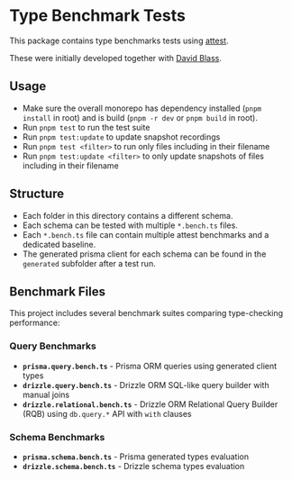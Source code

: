 # Type Benchmark Tests

This package contains type benchmarks tests using [attest](https://github.com/arktypeio/arktype).

These were initially developed together with [David Blass](https://github.com/ssalbdivad).

## Usage

- Make sure the overall monorepo has dependency installed (`pnpm install` in root) and is build (`pnpm -r dev` or `pnpm build` in root).
- Run `pnpm test` to run the test suite
- Run `pnpm test:update` to update snapshot recordings
- Run `pnpm test <filter>` to run only files including <filter> in their filename
- Run `pnpm test:update <filter>` to only update snapshots of files including <filter> in their filename

## Structure

- Each folder in this directory contains a different schema.
- Each schema can be tested with multiple `*.bench.ts` files.
- Each `*.bench.ts` file can contain multiple attest benchmarks and a dedicated baseline.
- The generated prisma client for each schema can be found in the `generated` subfolder after a test run.

## Benchmark Files

This project includes several benchmark suites comparing type-checking performance:

### Query Benchmarks
- **`prisma.query.bench.ts`** - Prisma ORM queries using generated client types
- **`drizzle.query.bench.ts`** - Drizzle ORM SQL-like query builder with manual joins
- **`drizzle.relational.bench.ts`** - Drizzle ORM Relational Query Builder (RQB) using `db.query.*` API with `with` clauses

### Schema Benchmarks
- **`prisma.schema.bench.ts`** - Prisma generated types evaluation
- **`drizzle.schema.bench.ts`** - Drizzle schema types evaluation
